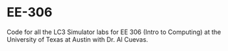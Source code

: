# EE-306
Code for all the LC3 Simulator labs for EE 306 (Intro to Computing) at the University of Texas at Austin with Dr. Al Cuevas.
